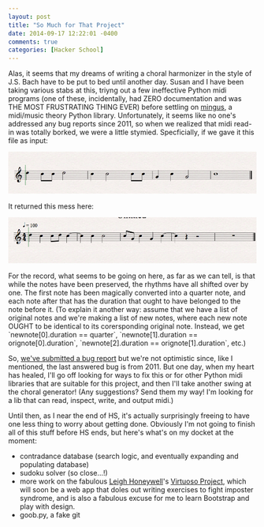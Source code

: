 ```yaml
---
layout: post
title: "So Much for That Project"
date: 2014-09-17 12:22:01 -0400
comments: true
categories: [Hacker School]
---
```

Alas, it seems that my dreams of writing a choral harmonizer in the style of J.S. Bach have to be put to bed until another day. Susan and I have been taking various stabs at this, triyng out a few ineffective Python midi programs (one of these, incidentally, had ZERO documentation and was THE MOST FRUSTRATING THING EVER) before settling on [mingus](https://code.google.com/p/mingus/), a midi/music theory Python library. Unfortunately, it seems like no one's addressed any bug reports since 2011, so when we realized that midi read-in was totally borked, we were a little stymied. Specficially, if we gave it this file as input:

![Input file](/images/mingusbug_input.png)

It returned this mess here:

![Output file](/images/mingusbug_output.png)

<!-- more -->For the record, what seems to be going on here, as far as we can tell, is that while the notes have been preserved, the rhythms have all shifted over by one. The first note has been magically converted into a quarter note, and each note after that has the duration that ought to have belonged to the note before it. (To explain it another way: assume that we have a list of original notes and we're making a list of new notes, where each new note OUGHT to be identical to its corersponding original note. Instead, we get `newnote[0].duration == quarter`, `newnote[1].duration == orignote[0].duration`, `newnote[2].duration == orignote[1].duration`, etc.)

So, [we've submitted a bug report](https://code.google.com/p/mingus/issues/detail?id=125) but we're not optimistic since, like I mentioned, the last answered bug is from 2011. But one day, when my heart has healed, I'll go off looking for ways to fix this or for other Python midi libraries that are suitable for this project, and then I'll take another swing at the choral generator! (Any suggestions? Send them my way! I'm looking for a lib that can read, inspect, write, and output midi.)

Until then, as I near the end of HS, it's actually surprisingly freeing to have one less thing to worry about getting done. Obviously I'm not going to finish all of this stuff before HS ends, but here's what's on my docket at the moment:

* contradance database (search logic, and eventually expanding and populating database)
* sudoku solver (so close...!)
* more work on the fabulous [Leigh Honeywell](http://hypatia.ca/)'s [Virtuoso Project](https://github.com/hypatia/virtuoso), which will soon be a web app that doles out writing exercises to fight imposter syndrome, and is also a fabulous excuse for me to learn Bootstrap and play with design.
* goob.py, a fake git